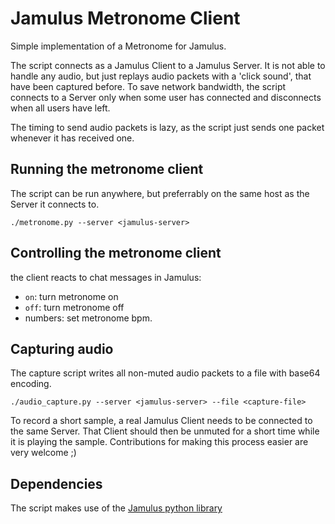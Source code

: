 # Jamulus Metronome Client

Simple implementation of a Metronome for Jamulus.

The script connects as a Jamulus Client to a Jamulus Server. It is not able to handle any audio, but just replays audio packets with a 'click sound', that have been captured before.
To save network bandwidth, the script connects to a Server only when some user has connected and disconnects when all users have left.

The timing to send audio packets is lazy, as the script just sends one packet whenever it has received one.

## Running the metronome client

The script can be run anywhere, but preferrably on the same host as the Server it connects to.

```
./metronome.py --server <jamulus-server>
```

## Controlling the metronome client

the client reacts to chat messages in Jamulus:
- `on`: turn metronome on
- `off`: turn metronome off
- numbers: set metronome bpm.

## Capturing audio

The capture script writes all non-muted audio packets to a file with base64 encoding.

```
./audio_capture.py --server <jamulus-server> --file <capture-file>
```

To record a short sample, a real Jamulus Client needs to be connected to the same Server. That Client should then be unmuted for a short time while it is playing the sample.
Contributions for making this process easier are very welcome ;)

## Dependencies

The script makes use of the [Jamulus python library](https://github.com/passing/jamulus-python/)

